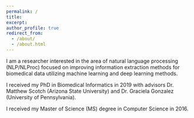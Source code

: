 ```yaml
---
permalink: /
title:
excerpt:
author_profile: true
redirect_from: 
  - /about/
  - /about.html
---
```


I am a researcher interested in the area of natural language processing (NLP/NLProc) focused on improving information extraction methods for biomedical data utilizing machine learning and deep learning methods. 

I received my PhD in Biomedical Informatics in 2019 with advisors Dr. Matthew Scotch (Arizona State University) and Dr. Graciela Gonzalez (University of Pennsylvania). 

I received my Master of Science (MS) degree in Computer Science in 2016.

<!-- This is the front page of a website that is powered by the [academicpages template](https://github.com/academicpages/academicpages.github.io) and hosted on GitHub pages. [GitHub pages](https://pages.github.com) is a free service in which websites are built and hosted from code and data stored in a GitHub repository, automatically updating when a new commit is made to the respository. This template was forked from the [Minimal Mistakes Jekyll Theme](https://mmistakes.github.io/minimal-mistakes/) created by Michael Rose, and then extended to support the kinds of content that academics have: publications, talks, teaching, a portfolio, blog posts, and a dynamically-generated CV. You can fork [this repository](https://github.com/academicpages/academicpages.github.io) right now, modify the configuration and markdown files, add your own PDFs and other content, and have your own site for free, with no ads! An older version of this template powers my own personal website at [stuartgeiger.com](http://stuartgeiger.com), which uses [this Github repository](https://github.com/staeiou/staeiou.github.io). -->
